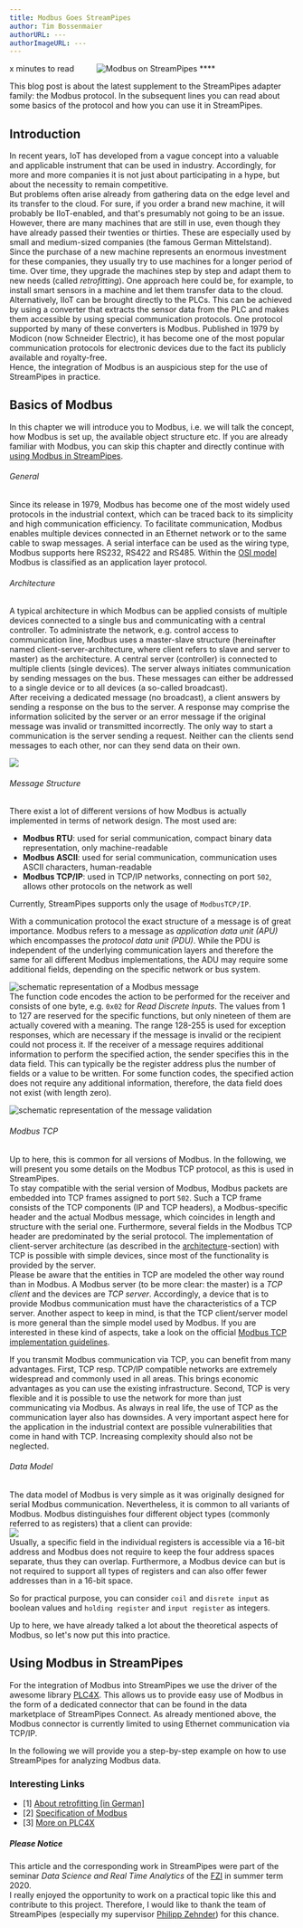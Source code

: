 ```yaml
---
title: Modbus Goes StreamPipes
author: Tim Bossenmaier
authorURL: ---
authorImageURL: ---
---
```

<img class="blog-image" style="..." src="/docs/blog/assets/2020-07-xx/modbus_streampipes.png" alt="Modbus on StreamPipes">
**<div style="float: left; padding-right: 40px;"> x minutes to read</div>**
<br>


This blog post is about the latest supplement to the StreamPipes adapter family: the Modbus protocol.
In the subsequent lines you can read about some basics of the protocol and how you can use it in StreamPipes.
<!--truncate-->

## Introduction
In recent years, IoT has developed from a vague concept into a valuable and applicable instrument that can be used in industry. 
Accordingly, for more and more companies it is not just about participating in a hype, but about the necessity to remain competitive.
<br>
But problems often arise already from gathering data on the edge level and its transfer to the cloud.
For sure, if you order a brand new machine, it will probably be IIoT-enabled, and that's presumably not going to be an issue.
However, there are many machines that are still in use, even though they have already passed their twenties or thirties.
These are especially used by small and medium-sized companies (the famous German Mittelstand).
Since the purchase of a new machine represents an enormous investment for these companies,
they usually try to use machines for a longer period of time.
Over time, they upgrade the machines step by step and adapt them to new needs (called *retrofitting*).
One approach here could be, for example, to install smart sensors in a machine and let them transfer data to the cloud.
<br>
Alternatively, IIoT can be brought directly to the PLCs. This can be achieved by using a converter
that extracts the sensor data from the PLC and makes them accessible by using special communication protocols.
One protocol supported by many of these converters is Modbus. Published in 1979 by Modicon (now Schneider Electric),
it has become one of the most popular communication protocols for electronic devices due to the fact its publicly available and royalty-free.
<br>
Hence, the integration of Modbus is an auspicious step for the use of StreamPipes in practice. 


## Basics of Modbus
In this chapter we will introduce you to Modbus, i.e. we will talk the concept, how Modbus is set up,
the available object structure etc. If you are already familiar with Modbus, you can skip this chapter and 
directly continue with [using Modbus in StreamPipes](#using-modbus-in-streampipes).
<br>
###### General
Since its release in 1979, Modbus has become one of the most widely used protocols in the industrial context,
which can be traced back to its simplicity and high communication efficiency.
To facilitate communication, Modbus enables multiple devices connected in an Ethernet network or to the same cable
to swap messages. A serial interface can be used as the wiring type, Modbus supports here RS232, RS422 and RS485.
Within the [OSI model](https://en.wikipedia.org/wiki/OSI_model) Modbus is classified as an application layer protocol.
<br>
###### Architecture
A typical architecture in which Modbus can be applied consists of multiple devices connected to a single bus and communicating with a central controller.
To administrate the network, e.g. control access to communication line,
Modbus uses a master-slave structure (hereinafter named client-server-architecture,
where client refers to slave and server to master) as the architecture.
A central server (controller) is connected to multiple clients (single devices).
The server always initiates communication by sending messages on the bus.
These messages can either be addressed to a single device or to all devices (a so-called broadcast). <br>
After receiving a dedicated message (no broadcast), a client answers by sending a response on the bus to the server. 
A response may comprise the information solicited by the server or an error message if the original message was invalid or transmitted incorrectly.
The only way to start a communication is the server sending a request.
Neither can the clients send messages to each other, nor can they send data on their own.
<br>

![](/docs/blog/assets/2020-07-xx/communication_types.gif)
<br>
###### Message Structure
There exist a lot of different versions of how Modbus is actually implemented in terms of network design.
The most used are:
 - **Modbus RTU**: used for serial communication, compact binary data representation, only machine-readable
 - **Modbus ASCII**: used for serial communication, communication uses ASCII characters, human-readable
 - **Modbus TCP/IP**: used in TCP/IP networks, connecting on port `502`, allows other protocols on the network as well
 
Currently, StreamPipes supports only the usage of `ModbusTCP/IP`.
<br>

With a communication protocol the exact structure of a message is of great importance.
Modbus refers to a message as *application data unit (APU)* which encompasses the *protocol data unit (PDU)*.
While the PDU is independent of the underlying communication layers and therefore the same for all different Modbus implementations, 
the ADU may require some additional fields, depending on the specific network or bus system.
<br>

![schematic representation of a Modbus message](/docs/blog/assets/2020-07-xx/message_structure.png)
<br>
The function code encodes the action to be performed for the receiver and consists of one byte, e.g. `0x02` for *Read Discrete Inputs*.
The values from 1 to 127 are reserved for the specific functions, but only nineteen of them are actually covered with a meaning.
The range 128-255 is used for exception responses, which are necessary if the message is invalid or the recipient could not process it.
If the receiver of a message requires additional information to perform the specified action,
the sender specifies this in the data field. This can typically be the register address plus the number of fields or a value to be written.
For some function codes, the specified action does not require any additional information, therefore, the data field does not exist
(with length zero). <br>

![schematic representation of the message validation](/docs/blog/assets/2020-07-xx/message_check.png)
<br>
###### Modbus TCP
Up to here, this is common for all versions of Modbus. In the following, we will present you some details on the Modbus TCP protocol,
as this is used in StreamPipes.<br>
To stay compatible with the serial version of Modbus, Modbus packets are embedded into TCP frames assigned to port `502`.
Such a TCP frame consists of the TCP components (IP and TCP headers), a Modbus-specific header and the actual Modbus message,
which coincides in length and structure with the serial one. Furthermore, several fields in the Modbus TCP header are
predominated by the serial protocol.
The implementation of client-server architecture (as described in the [architecture](#architecture)-section) with TCP
is possible with simple devices, since most of the functionality is provided by the server.
<br>
Please be aware that the entities in TCP are modeled the other way round than in Modbus.
A Modbus server (to be more clear: the master) is a *TCP client* and the devices are *TCP server*.
Accordingly, a device that is to provide Modbus communication must have the characteristics of a TCP server.
Another aspect to keep in mind, is that the TCP client/server model is more general than the simple model used by Modbus.
If you are interested in these kind of aspects, take a look on the official [Modbus TCP implementation guidelines](https://modbus.org/docs/Modbus_Messaging_Implementation_Guide_V1_0b.pdf).
<br>

If you transmit Modbus communication via TCP, you can benefit from many advantages. First, TCP resp. TCP/IP compatible
networks are extremely widespread and commonly used in all areas. This brings economic advantages as you can 
use the existing infrastructure. Second, TCP is very flexible and it is possible to use the network for more than
just communicating via Modbus.
As always in real life, the use of TCP as the communication layer also has downsides.
A very important aspect here for the application in the industrial context are possible vulnerabilities that come in hand with TCP.
Increasing complexity should also not be neglected.
<br>
###### Data Model
The data model of Modbus is very simple as it was originally designed for serial Modbus communication.
Nevertheless, it is common to all variants of Modbus.
Modbus distinguishes four different object types (commonly referred to as registers) that a client can provide:
<br>
![](/docs/blog/assets/2020-07-xx/object_types.png)
<br>
Usually, a specific field in the individual registers is accessible via a 16-bit address and 
Modbus does not require to keep the four address spaces separate, thus they can overlap.
Furthermore, a Modbus device can but is not required to support all types of registers and
can also offer fewer addresses than in a 16-bit space.

So for practical purpose, you can consider `coil` and `disrete input` as boolean values and 
`holding register` and `input register` as integers.
<br>

Up to here, we have already talked a lot about the theoretical aspects of Modbus, so let's now put this into practice.

## Using Modbus in StreamPipes
For the integration of Modbus into StreamPipes we use the driver of the awesome library [PLC4X](https://plc4x.apache.org/).
This allows us to provide easy use of Modbus in the form of a dedicated connector that can be found in the data marketplace of StreamPipes Connect.
As already mentioned above, the Modbus connector is currently limited to using Ethernet communication via TCP/IP.

In the following we will provide you a step-by-step example on how to use StreamPipes for analyzing Modbus data.


### Interesting Links
- [1] [About retrofitting [in German]](https://www.industry-of-things.de/keine-maschine-ist-zu-alt-fuers-retrofitting-a-776709/)
- [2] [Specification of Modbus](http://www.modbus.org/docs/Modbus_Application_Protocol_V1_1b3.pdf)
- [3] [More on PLC4X](https://plc4x.apache.org/)

##### Please Notice
This article and the corresponding work in StreamPipes were part of the seminar
*Data Science and Real Time Analytics* of the [FZI](https://www.fzi.de/en/home/) in summer term 2020. <br>
I really enjoyed the opportunity to work on a practical topic like this and contribute to this project.
Therefore, I would like to thank the team of StreamPipes (especially my supervisor [Philipp Zehnder](https://www.fzi.de/wir-ueber-uns/organisation/mitarbeiter/address/philipp-zehnder/)) for this chance. 
